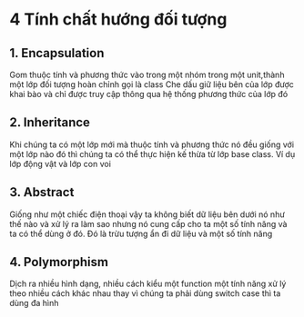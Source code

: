 # 4 Tính chất hướng đối tượng

## 1. Encapsulation
Gom thuộc tính và phương thức vào trong một nhóm  trong một unit,thành một lớp đối tượng hoàn chỉnh gọi là class
Che dấu giữ liệu bên của lớp được khai bào và chỉ được truy cập thông qua hệ thống phương thức của lớp đó

## 2. Inheritance
Khi chúng ta có một lớp mới mà thuộc tính và phương thức nó đều giống với một lớp nào đó thì chúng ta có thể thực hiện kế thừa từ lớp base class. Ví dụ lớp động vật và lớp con voi

## 3. Abstract
Giống như một chiếc điện thoại vậy ta không biết dữ liệu bên dưới nó như thế nào và xử lý ra làm sao nhưng nó cung cấp cho ta một số tính năng và ta có thể dùng ở đó. Đó là trừu tượng ẩn đi dữ liệu và một số tính năng

## 4. Polymorphism
Dịch ra nhiều hình dạng, nhiều cách kiểu một function một tính năng xử lý theo nhiều cách khác nhau thay vì chúng ta phải dùng switch case thì ta dùng đa hình

